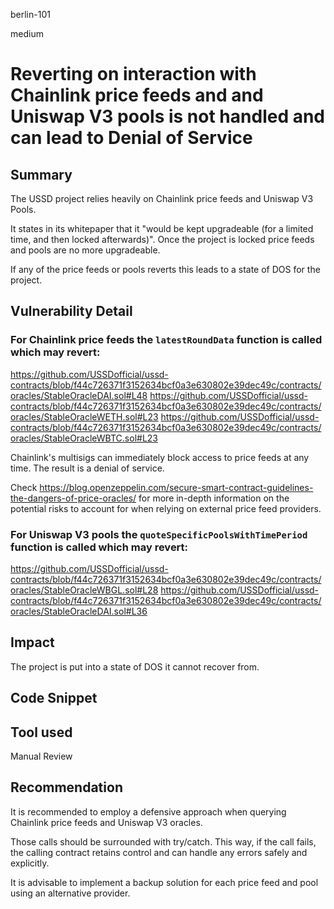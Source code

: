 berlin-101

medium

# Reverting on interaction with Chainlink price feeds and and Uniswap V3 pools is not handled and can lead to Denial of Service

## Summary

The USSD project relies heavily on Chainlink price feeds and Uniswap V3 Pools.

It states in its whitepaper that it "would be kept upgradeable (for a limited time, and then locked afterwards)".  Once the project is locked price feeds and pools are no more upgradeable.

If any of the price feeds or pools reverts this leads to a state of DOS for the project.

## Vulnerability Detail

### For Chainlink price feeds the `latestRoundData` function is called which may revert:
https://github.com/USSDofficial/ussd-contracts/blob/f44c726371f3152634bcf0a3e630802e39dec49c/contracts/oracles/StableOracleDAI.sol#L48
https://github.com/USSDofficial/ussd-contracts/blob/f44c726371f3152634bcf0a3e630802e39dec49c/contracts/oracles/StableOracleWETH.sol#L23
https://github.com/USSDofficial/ussd-contracts/blob/f44c726371f3152634bcf0a3e630802e39dec49c/contracts/oracles/StableOracleWBTC.sol#L23

Chainlink's multisigs can immediately block access to price feeds at any time. The result is a denial of service.

Check https://blog.openzeppelin.com/secure-smart-contract-guidelines-the-dangers-of-price-oracles/ for more in-depth information on the potential risks to account for when relying on external price feed providers.

### For Uniswap V3 pools the `quoteSpecificPoolsWithTimePeriod` function is called which may revert:
https://github.com/USSDofficial/ussd-contracts/blob/f44c726371f3152634bcf0a3e630802e39dec49c/contracts/oracles/StableOracleWBGL.sol#L28
https://github.com/USSDofficial/ussd-contracts/blob/f44c726371f3152634bcf0a3e630802e39dec49c/contracts/oracles/StableOracleDAI.sol#L36

## Impact

The project is put into a state of DOS it cannot recover from.

## Code Snippet

## Tool used

Manual Review

## Recommendation

It is recommended to employ a defensive approach when querying Chainlink price feeds and Uniswap V3 oracles.

Those calls should be surrounded with try/catch. This way, if the call fails, the calling contract retains control and can handle any errors safely and explicitly.

It is advisable to implement a backup solution for each price feed and pool using an alternative provider.


